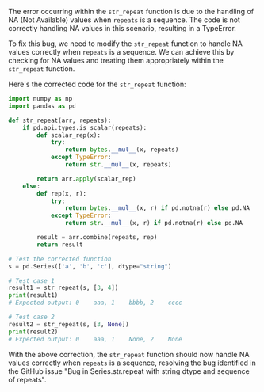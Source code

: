 The error occurring within the `str_repeat` function is due to the handling of NA (Not Available) values when `repeats` is a sequence. The code is not correctly handling NA values in this scenario, resulting in a TypeError.

To fix this bug, we need to modify the `str_repeat` function to handle NA values correctly when `repeats` is a sequence. We can achieve this by checking for NA values and treating them appropriately within the `str_repeat` function.

Here's the corrected code for the `str_repeat` function:

```python
import numpy as np
import pandas as pd

def str_repeat(arr, repeats):
    if pd.api.types.is_scalar(repeats):
        def scalar_rep(x):
            try:
                return bytes.__mul__(x, repeats)
            except TypeError:
                return str.__mul__(x, repeats)

        return arr.apply(scalar_rep)
    else:
        def rep(x, r):
            try:
                return bytes.__mul__(x, r) if pd.notna(r) else pd.NA
            except TypeError:
                return str.__mul__(x, r) if pd.notna(r) else pd.NA

        result = arr.combine(repeats, rep)
        return result

# Test the corrected function
s = pd.Series(['a', 'b', 'c'], dtype="string")

# Test case 1
result1 = str_repeat(s, [3, 4])
print(result1)
# Expected output: 0    aaa, 1    bbbb, 2    cccc

# Test case 2
result2 = str_repeat(s, [3, None])
print(result2)
# Expected output: 0    aaa, 1    None, 2    None
```

With the above correction, the `str_repeat` function should now handle NA values correctly when `repeats` is a sequence, resolving the bug identified in the GitHub issue "Bug in Series.str.repeat with string dtype and sequence of repeats".